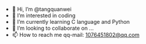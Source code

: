 - 👋 Hi, I’m @tangquanwei
- 👀 I’m interested in coding
- 🌱 I’m currently learning C language and Python
- 💞️ I’m looking to collaborate on ...
- 📫 How to reach me qq-mail: 1076451802@qq.com

<!---
tangquanwei/tangquanwei is a ✨ special ✨ repository because its `README.md` (this file) appears on your GitHub profile.
You can click the Preview link to take a look at your changes.
--->
